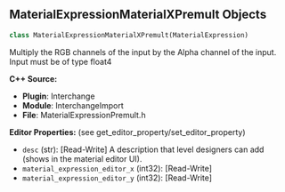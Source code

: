 ## MaterialExpressionMaterialXPremult Objects

```python
class MaterialExpressionMaterialXPremult(MaterialExpression)
```

Multiply the RGB channels of the input by the Alpha channel of the input.
Input must be of type float4

**C++ Source:**

- **Plugin**: Interchange
- **Module**: InterchangeImport
- **File**: MaterialExpressionPremult.h

**Editor Properties:** (see get_editor_property/set_editor_property)

- ``desc`` (str):  [Read-Write] A description that level designers can add (shows in the material editor UI).
- ``material_expression_editor_x`` (int32):  [Read-Write]
- ``material_expression_editor_y`` (int32):  [Read-Write]

<a id="unreal.MaterialExpressionPremult"></a>